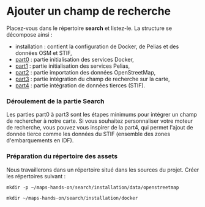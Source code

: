 # Ajouter un champ de recherche

Placez-vous dans le répertoire __search__ et listez-le. La structure se décompose ainsi :
- installation : contient la configuration de Docker, de Pelias et des données OSM et STIF,
- [part0](https://github.com/guillaumerose/maps-hands-on/tree/master/search/part0) : partie initialisation des services Docker,
- [part1](https://github.com/guillaumerose/maps-hands-on/tree/master/search/part1) : partie initialisation des services Pelias,
- [part2](https://github.com/guillaumerose/maps-hands-on/tree/master/search/part2) : partie importation des données OpenStreetMap,
- [part3](https://github.com/guillaumerose/maps-hands-on/tree/master/search/part3) : partie intégration du champ de recherche sur la carte,
- [part4](https://github.com/guillaumerose/maps-hands-on/tree/master/search/part4) : partie intégration de données tierces (STIF).

### Déroulement de la partie Search

Les parties part0 à part3 sont les étapes minimums pour intégrer un champ de rechercher à notre carte. Si vous souhaitez personnaliser votre moteur de recherche, vous pouvez vous inspirer de la part4, qui permet l'ajout de donnée tierce comme les données du STIF (ensemble des zones d'embarquements en IDF).

### Préparation du répertoire des assets

Nous travaillerons dans un répertoire situé dans les sources du projet. Créer les répertoires suivant :
```
mkdir -p ~/maps-hands-on/search/installation/data/openstreetmap
```
```
mkdir ~/maps-hands-on/search/installation/docker
```
